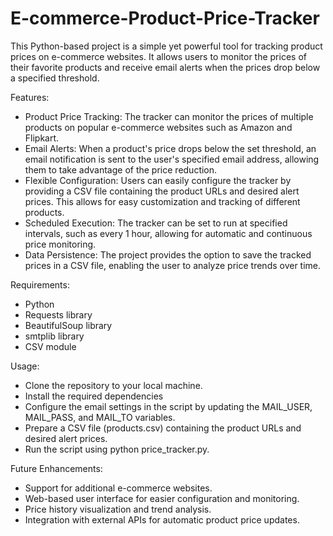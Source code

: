 # E-commerce-Product-Price-Tracker


This Python-based project is a simple yet powerful tool for tracking product prices on e-commerce websites. It allows users to monitor the prices of their favorite products and receive email alerts when the prices drop below a specified threshold.

Features:
- Product Price Tracking: The tracker can monitor the prices of multiple products on popular e-commerce websites such as Amazon and Flipkart.
- Email Alerts: When a product's price drops below the set threshold, an email notification is sent to the user's specified email address, allowing them to take advantage of the price reduction.
- Flexible Configuration: Users can easily configure the tracker by providing a CSV file containing the product URLs and desired alert prices. This allows for easy customization and tracking of different products.
- Scheduled Execution: The tracker can be set to run at specified intervals, such as every 1 hour, allowing for automatic and continuous price monitoring.
- Data Persistence: The project provides the option to save the tracked prices in a CSV file, enabling the user to analyze price trends over time.

Requirements:

- Python
- Requests library
- BeautifulSoup library
- smtplib library
- CSV module

Usage:
- Clone the repository to your local machine.
- Install the required dependencies
- Configure the email settings in the script by updating the  MAIL_USER, MAIL_PASS, and MAIL_TO variables.
- Prepare a CSV file (products.csv) containing the product URLs and desired alert prices.
- Run the script using python price_tracker.py.

Future Enhancements:
- Support for additional e-commerce websites.
- Web-based user interface for easier configuration and monitoring.
- Price history visualization and trend analysis.
- Integration with external APIs for automatic product price updates.
